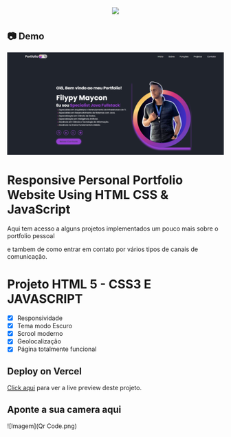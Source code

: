 <h1 align="center"><img src="https://user-images.githubusercontent.com/53831498/135899352-1463af04-5098-4741-bc8a-78c0877e1f96.png"></h1>

## :camera: Demo

![Imagem](demo.png)

# Responsive Personal Portfolio Website Using HTML CSS & JavaScript
Aqui tem acesso a alguns projetos implementados um pouco mais sobre o portfolio pessoal

e tambem de como entrar em contato por vários tipos de canais de comunicação.

# Projeto HTML 5 - CSS3 E JAVASCRIPT

  - [x] Responsividade 
  - [x] Tema modo Escuro
  - [x] Scrool moderno
  - [x] Geolocalização
  - [x] Página totalmente funcional

## Deploy on Vercel

[Click aqui](https://portfolio-filypy-maycon.vercel.app/) para ver a live preview deste projeto.

## Aponte a sua camera aqui

![Imagem](Qr Code.png)
